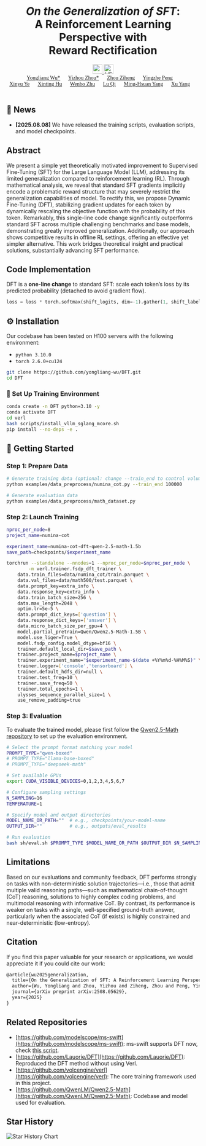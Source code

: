 
<div align="center">

# *On the Generalization of SFT*: <br>A Reinforcement Learning Perspective with <br>Reward Rectification


<a href="http://arxiv.org/abs/2508.05629" target="_blank">
    <img alt="arXiv" src="https://img.shields.io/badge/arXiv-DFT-red?logo=arxiv" height="25" />
</a>

<a href="https://huggingface.co/collections/Liang0223/dft-6892da5e421a56a8deb48c9f" target="_blank">
    <img alt="HF Model: Cambrian-1" src="https://img.shields.io/badge/%F0%9F%A4%97%20_Huggingface-Models-ffc107?color=ffc107&logoColor=white" height="25" />
</a>

<div style="font-family: charter; text-align: center; margin: 0 auto;">
                    <a href="https://yongliang-wu.github.io/" class="author-link" target="_blank">Yongliang Wu*</a> &emsp;
                    <a href="https://scholar.google.com/citations?user=dHBNmSkAAAAJ" class="author-link" target="_blank">Yizhou Zhou*</a> &emsp;
                    <a href="https://scholar.google.com/citations?user=IH2wK1cAAAAJ" class="author-link" target="_blank">Zhou Ziheng</a> &emsp;
                    <a href="https://github.com/ForJadeForest" class="author-link" target="_blank">Yingzhe Peng</a> &emsp;
                    <br>
                    <a href="https://scholar.google.com/citations?user=fdwhd9gAAAAJ" class="author-link" target="_blank">Xinyu Ye</a> &emsp;
                    <a href="https://joyhuyy1412.github.io/" class="author-link" target="_blank">Xinting Hu</a> &emsp;
                    <a href="https://scholar.google.com/citations?user=z_4-QfQAAAAJ" class="author-link" target="_blank">Wenbo Zhu</a> &emsp;
                    <a href="http://luqi.info/" class="author-link" target="_blank">Lu Qi</a> &emsp;
                    <a href="https://faculty.ucmerced.edu/mhyang/" class="author-link" target="_blank">Ming-Hsuan Yang</a> &emsp;
                    <a href="https://yxpalmweb.github.io/" class="author-link" target="_blank">Xu Yang</a> &emsp;
</div>

<br>
</div>

## 📰 News

* **\[2025.08.08]** We have released the training scripts, evaluation scripts, and model checkpoints.

## Abstract
We present a simple yet theoretically motivated improvement to Supervised Fine-Tuning (SFT) for the Large Language Model (LLM), addressing its limited generalization compared to reinforcement learning (RL). Through mathematical analysis, we reveal that standard SFT gradients implicitly encode a problematic reward structure that may severely restrict the generalization capabilities of model. To rectify this, we propose Dynamic Fine-Tuning (DFT), stabilizing gradient updates for each token by dynamically rescaling the objective function with the probability of this token. Remarkably, this single-line code change significantly outperforms standard SFT across multiple challenging benchmarks and base models, demonstrating greatly improved generalization. Additionally, our approach shows competitive results in offline RL settings, offering an effective yet simpler alternative. This work bridges theoretical insight and practical solutions, substantially advancing SFT performance.

## Code Implementation
DFT is a **one-line change** to standard SFT: scale each token’s loss by its predicted probability (detached to avoid gradient flow).

```python
loss = loss * torch.softmax(shift_logits, dim=-1).gather(1, shift_labels.unsqueeze(-1)).squeeze(-1).detach()
```

## ⚙️ Installation

Our codebase has been tested on H100 servers with the following environment:

* `python 3.10.0`
* `torch 2.6.0+cu124`

```bash
git clone https://github.com/yongliang-wu/DFT.git
cd DFT
```

### 🔧 Set Up Training Environment

```bash
conda create -n DFT python=3.10 -y
conda activate DFT
cd verl
bash scripts/install_vllm_sglang_mcore.sh
pip install --no-deps -e .
```

## 🚀 Getting Started

### Step 1: Prepare Data

```bash
# Generate training data (optional: change --train_end to control volume)
python examples/data_preprocess/numina_cot.py --train_end 100000

# Generate evaluation data
python examples/data_preprocess/math_dataset.py
```

### Step 2: Launch Training

```bash
nproc_per_node=8
project_name=numina-cot

experiment_name=numina-cot-dft-qwen-2.5-math-1.5b
save_path=checkpoints/$experiment_name

torchrun --standalone --nnodes=1 --nproc_per_node=$nproc_per_node \
        -m verl.trainer.fsdp_dft_trainer \
    data.train_files=data/numina_cot/train.parquet \
    data.val_files=data/math500/test.parquet \
    data.prompt_key=extra_info \
    data.response_key=extra_info \
    data.train_batch_size=256 \ 
    data.max_length=2048 \
    optim.lr=5e-5 \
    data.prompt_dict_keys=['question'] \
    data.response_dict_keys=['answer'] \
    data.micro_batch_size_per_gpu=4 \
    model.partial_pretrain=Qwen/Qwen2.5-Math-1.5B \
    model.use_liger=True \
    model.fsdp_config.model_dtype=bf16 \
    trainer.default_local_dir=$save_path \
    trainer.project_name=$project_name \
    trainer.experiment_name="$experiment_name-$(date +%Y%m%d-%H%M%S)" \
    trainer.logger=['console','tensorboard'] \
    trainer.default_hdfs_dir=null \
    trainer.test_freq=10 \
    trainer.save_freq=50 \
    trainer.total_epochs=1 \
    ulysses_sequence_parallel_size=1 \
    use_remove_padding=true
```

### Step 3: Evaluation

To evaluate the trained model, please first follow the [Qwen2.5-Math repository](https://github.com/QwenLM/Qwen2.5-Math) to set up the evaluation environment.

```bash
# Select the prompt format matching your model
PROMPT_TYPE="qwen-boxed"
# PROMPT_TYPE="llama-base-boxed"
# PROMPT_TYPE="deepseek-math"

# Set available GPUs
export CUDA_VISIBLE_DEVICES=0,1,2,3,4,5,6,7

# Configure sampling settings
N_SAMPLING=16
TEMPERATURE=1

# Specify model and output directories
MODEL_NAME_OR_PATH=""  # e.g., checkpoints/your-model-name
OUTPUT_DIR=""          # e.g., outputs/eval_results

# Run evaluation
bash sh/eval.sh $PROMPT_TYPE $MODEL_NAME_OR_PATH $OUTPUT_DIR $N_SAMPLING $TEMPERATURE
```

## Limitations
Based on our evaluations and community feedback, DFT performs strongly on tasks with non-deterministic solution trajectories—i.e., those that admit multiple valid reasoning paths—such as mathematical chain-of-thought (CoT) reasoning, solutions to highly complex coding problems, and multimodal reasoning with informative CoT. By contrast, its performance is weaker on tasks with a single, well-specified ground-truth answer, particularly when the associated CoT (if exists) is highly constrained and near-deterministic (low-entropy).

## Citation
If you find this paper valuable for your research or applications, we would appreciate it if you could cite our work:
```latex
@article{wu2025generalization,
  title={On the Generalization of SFT: A Reinforcement Learning Perspective with Reward Rectification},
  author={Wu, Yongliang and Zhou, Yizhou and Ziheng, Zhou and Peng, Yingzhe and Ye, Xinyu and Hu, Xinting and Zhu, Wenbo and Qi, Lu and Yang, Ming-Hsuan and Yang, Xu},
  journal={arXiv preprint arXiv:2508.05629},
  year={2025}
}
```

## Related Repositories
* [https://github.com/modelscope/ms-swift](https://github.com/modelscope/ms-swift): ms-swift supports DFT now, check [this script](https://github.com/modelscope/ms-swift/blob/main/examples/train/full/dft.sh).
* [https://github.com/Lauorie/DFT](https://github.com/Lauorie/DFT): Reproduced the DFT method without using Verl.
* [https://github.com/volcengine/verl](https://github.com/volcengine/verl): The core training framework used in this project.
* [https://github.com/QwenLM/Qwen2.5-Math](https://github.com/QwenLM/Qwen2.5-Math): Codebase and model used for evaluation.

## Star History

![Star History Chart](https://api.star-history.com/svg?repos=yongliang-wu/DFT&type=Date)
